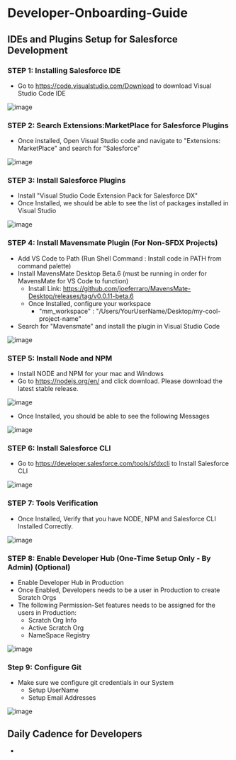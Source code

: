 # Developer-Onboarding-Guide

## IDEs and Plugins Setup for Salesforce Development 

### STEP 1: Installing Salesforce IDE
  * Go to https://code.visualstudio.com/Download to download Visual Studio Code IDE

  ![image](https://user-images.githubusercontent.com/2145211/39125629-9ae9a122-46cd-11e8-8592-6eb1ed00acd2.png)
  
### STEP 2: Search Extensions:MarketPlace for Salesforce Plugins
  * Once installed, Open Visual Studio code and navigate to "Extensions: MarketPlace" and search for "Salesforce"
  
  ![image](https://user-images.githubusercontent.com/2145211/39138227-7cd46d46-46ed-11e8-95f2-27b564a4c790.png)
  
### STEP 3: Install Salesforce Plugins
  * Install "Visual Studio Code Extension Pack for Salesforce DX"
  * Once Installed, we should be able to see the list of packages installed in Visual Studio
  
  ![image](https://user-images.githubusercontent.com/2145211/39137921-ca7de546-46ec-11e8-87de-d0ca74b995d2.png)

### STEP 4: Install Mavensmate Plugin (For Non-SFDX Projects)
  * Add VS Code to Path (Run Shell Command : Install code in PATH from command palette)
  * Install MavensMate Desktop Beta.6 (must be running in order for MavensMate for VS Code to function)
    * Install Link: https://github.com/joeferraro/MavensMate-Desktop/releases/tag/v0.0.11-beta.6
    * Once Installed, configure your workspace
      * "mm_workspace" : "/Users/YourUserName/Desktop/my-cool-project-name"
  * Search for "Mavensmate" and install the plugin in Visual Studio Code
  
  ![image](https://user-images.githubusercontent.com/2145211/39139406-d4f07144-46ef-11e8-86dd-1ab09a0bfba2.png)
  
### STEP 5: Install Node and NPM
  * Install NODE and NPM for your mac and Windows
  * Go to https://nodejs.org/en/ and click download. Please download the latest stable release.
  
  ![image](https://user-images.githubusercontent.com/2145211/39145523-fbc9ffbc-4701-11e8-9ec3-e2270a4fec27.png)
  
  * Once Installed, you should be able to see the following Messages
  
  ![image](https://user-images.githubusercontent.com/2145211/39145533-05808fe4-4702-11e8-8349-15880a0506bb.png)
  
### STEP 6: Install Salesforce CLI 
  * Go to https://developer.salesforce.com/tools/sfdxcli to Install Salesforce CLI
  
  ![image](https://user-images.githubusercontent.com/2145211/39145544-0e9313cc-4702-11e8-9863-6c9da9b2abcc.png)

### STEP 7: Tools Verification
  * Once Installed, Verify that you have NODE, NPM and Salesforce CLI Installed Correctly.
  
  ![image](https://user-images.githubusercontent.com/2145211/39145552-1827ca54-4702-11e8-83c9-61e5730708e8.png)

### STEP 8: Enable Developer Hub (One-Time Setup Only - By Admin) (Optional)
  * Enable Developer Hub in Production
  * Once Enabled, Developers needs to be a user in Production to create Scratch Orgs
  * The following Permission-Set features needs to be assigned for the users in Production:
    * Scratch Org Info
    * Active Scratch Org
    * NameSpace Registry
    
  ![image](https://user-images.githubusercontent.com/2145211/39145567-21b6dc7c-4702-11e8-9268-a999a0ef4b9b.png)

### Step 9: Configure Git
  * Make sure we configure git credentials in our System
    * Setup UserName
    * Setup Email Addresses
    
  ![image](https://user-images.githubusercontent.com/2145211/39145646-65ea7ee4-4702-11e8-8774-1011df8d7d49.png)
  
## Daily Cadence for Developers
  * <More Updates to follow>


  
